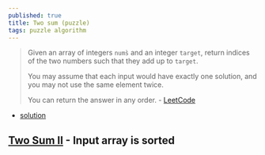 ```yaml
---
published: true
title: Two sum (puzzle)
tags: puzzle algorithm
---
```

> Given an array of integers `nums̀` and an integer `target`, return indices of the two numbers such that they add up to `target`.
>
> You may assume that each input would have exactly one solution, and you may not use the same element twice.
>
> You can return the answer in any order. - [LeetCode](https://leetcode.com/problems/two-sum/)

- [solution](https://www.youtube.com/watch?v=KLlXCFG5TnA)

## [Two Sum II](https://leetcode.com/problems/two-sum-ii-input-array-is-sorted/) - Input array is sorted